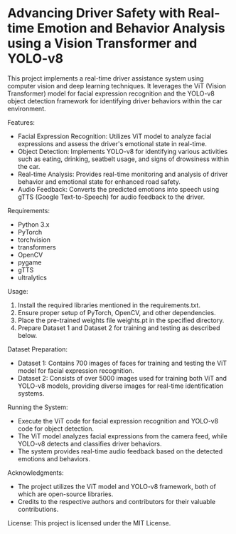 # Advancing Driver Safety with Real-time Emotion and Behavior Analysis using a Vision Transformer and YOLO-v8
This project implements a real-time driver assistance system using computer vision and deep learning techniques. It leverages the ViT (Vision Transformer) model for facial expression recognition and the YOLO-v8 object detection framework for identifying driver behaviors within the car environment.

Features:
- Facial Expression Recognition: Utilizes ViT model to analyze facial expressions and assess the driver's emotional state in real-time.
- Object Detection: Implements YOLO-v8 for identifying various activities such as eating, drinking, seatbelt usage, and signs of drowsiness within the car.
- Real-time Analysis: Provides real-time monitoring and analysis of driver behavior and emotional state for enhanced road safety.
- Audio Feedback: Converts the predicted emotions into speech using gTTS (Google Text-to-Speech) for audio feedback to the driver.

Requirements:
- Python 3.x
- PyTorch
- torchvision
- transformers
- OpenCV
- pygame
- gTTS
- ultralytics

Usage:
1. Install the required libraries mentioned in the requirements.txt.
2. Ensure proper setup of PyTorch, OpenCV, and other dependencies.
3. Place the pre-trained weights file weights.pt in the specified directory.
4. Prepare Dataset 1 and Dataset 2 for training and testing as described below.

Dataset Preparation:
- Dataset 1: Contains 700 images of faces for training and testing the ViT model for facial expression recognition.
- Dataset 2: Consists of over 5000 images used for training both ViT and YOLO-v8 models, providing diverse images for real-time identification systems.


Running the System:
- Execute the ViT code for facial expression recognition and YOLO-v8 code for object detection.
- The ViT model analyzes facial expressions from the camera feed, while YOLO-v8 detects and classifies driver behaviors.
- The system provides real-time audio feedback based on the detected emotions and behaviors.

Acknowledgments:
- The project utilizes the ViT model and YOLO-v8 framework, both of which are open-source libraries.
- Credits to the respective authors and contributors for their valuable contributions.

License:
This project is licensed under the MIT License.
